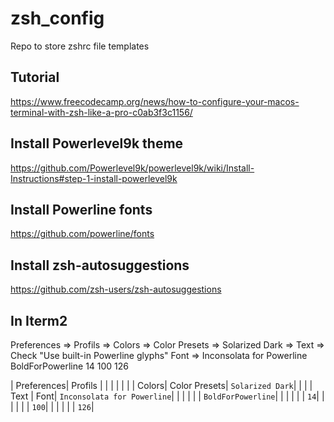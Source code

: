 # zsh_config
Repo to store zshrc file templates

## Tutorial 
https://www.freecodecamp.org/news/how-to-configure-your-macos-terminal-with-zsh-like-a-pro-c0ab3f3c1156/

## Install Powerlevel9k theme 
https://github.com/Powerlevel9k/powerlevel9k/wiki/Install-Instructions#step-1-install-powerlevel9k

## Install Powerline fonts
https://github.com/powerline/fonts

## Install zsh-autosuggestions
https://github.com/zsh-users/zsh-autosuggestions

## In Iterm2 
Preferences => Profils 
                      => Colors => Color Presets => Solarized Dark
                      => Text => Check "Use built-in Powerline glyphs"
                                 Font => Inconsolata for Powerline
                                         BoldForPowerline
                                         14
                                         100
                                         126
                                         
| Preferences| Profils | | | |
| | | Colors| Color Presets| `Solarized Dark`|
| | | Text  | Font| `Inconsolata for Powerline`|
| | | | | `BoldForPowerline`|
| | | | | `14`|
| | | | | `100`|
| | | | | `126`|
